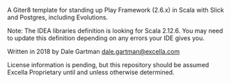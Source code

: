 A Giter8 template for standing up Play Framework (2.6.x) in Scala with Slick and Postgres, including Evolutions.

Note: The IDEA libraries definition is looking for Scala 2.12.6. You may need to update this definition depending
on any errors your IDE gives you.

Written in 2018 by Dale Gartman <dale.gartman@excella.com>

License information is pending, but this repository should be assumed Excella Proprietary until and unless otherwise
determined.
